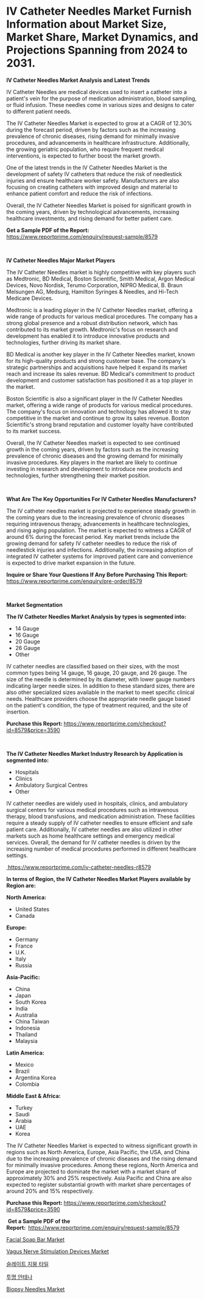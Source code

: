 <p><h1>IV Catheter Needles Market Furnish Information about Market Size, Market Share, Market Dynamics, and Projections Spanning from 2024 to 2031.</h1></p><p><strong>IV Catheter Needles Market Analysis and Latest Trends</strong></p>
<p><p>IV Catheter Needles are medical devices used to insert a catheter into a patient's vein for the purpose of medication administration, blood sampling, or fluid infusion. These needles come in various sizes and designs to cater to different patient needs.</p><p>The IV Catheter Needles Market is expected to grow at a CAGR of 12.30% during the forecast period, driven by factors such as the increasing prevalence of chronic diseases, rising demand for minimally invasive procedures, and advancements in healthcare infrastructure. Additionally, the growing geriatric population, who require frequent medical interventions, is expected to further boost the market growth.</p><p>One of the latest trends in the IV Catheter Needles Market is the development of safety IV catheters that reduce the risk of needlestick injuries and ensure healthcare worker safety. Manufacturers are also focusing on creating catheters with improved design and material to enhance patient comfort and reduce the risk of infections.</p><p>Overall, the IV Catheter Needles Market is poised for significant growth in the coming years, driven by technological advancements, increasing healthcare investments, and rising demand for better patient care.</p></p>
<p><strong>Get a Sample PDF of the Report:&nbsp;</strong> <a href="https://www.reportprime.com/enquiry/request-sample/8579">https://www.reportprime.com/enquiry/request-sample/8579</a></p>
<p>&nbsp;</p>
<p><strong>IV Catheter Needles Major Market Players</strong></p>
<p><p>The IV Catheter Needles market is highly competitive with key players such as Medtronic, BD Medical, Boston Scientific, Smith Medical, Argon Medical Devices, Novo Nordisk, Terumo Corporation, NIPRO Medical, B. Braun Melsungen AG, Medsurg, Hamilton Syringes & Needles, and Hi-Tech Medicare Devices.</p><p>Medtronic is a leading player in the IV Catheter Needles market, offering a wide range of products for various medical procedures. The company has a strong global presence and a robust distribution network, which has contributed to its market growth. Medtronic's focus on research and development has enabled it to introduce innovative products and technologies, further driving its market share.</p><p>BD Medical is another key player in the IV Catheter Needles market, known for its high-quality products and strong customer base. The company's strategic partnerships and acquisitions have helped it expand its market reach and increase its sales revenue. BD Medical's commitment to product development and customer satisfaction has positioned it as a top player in the market.</p><p>Boston Scientific is also a significant player in the IV Catheter Needles market, offering a wide range of products for various medical procedures. The company's focus on innovation and technology has allowed it to stay competitive in the market and continue to grow its sales revenue. Boston Scientific's strong brand reputation and customer loyalty have contributed to its market success.</p><p>Overall, the IV Catheter Needles market is expected to see continued growth in the coming years, driven by factors such as the increasing prevalence of chronic diseases and the growing demand for minimally invasive procedures. Key players in the market are likely to continue investing in research and development to introduce new products and technologies, further strengthening their market position.</p></p>
<p>&nbsp;</p>
<p><strong>What Are The Key Opportunities For IV Catheter Needles Manufacturers?</strong></p>
<p><p>The IV catheter needles market is projected to experience steady growth in the coming years due to the increasing prevalence of chronic diseases requiring intravenous therapy, advancements in healthcare technologies, and rising aging population. The market is expected to witness a CAGR of around 6% during the forecast period. Key market trends include the growing demand for safety IV catheter needles to reduce the risk of needlestick injuries and infections. Additionally, the increasing adoption of integrated IV catheter systems for improved patient care and convenience is expected to drive market expansion in the future.</p></p>
<p><strong>Inquire or Share Your Questions If Any Before Purchasing This Report:</strong> <a href="https://www.reportprime.com/enquiry/pre-order/8579">https://www.reportprime.com/enquiry/pre-order/8579</a></p>
<p>&nbsp;</p>
<p><strong>Market Segmentation</strong></p>
<p><strong>The IV Catheter Needles Market Analysis by types is segmented into:</strong></p>
<p><ul><li>14 Gauge</li><li>16 Gauge</li><li>20 Gauge</li><li>26 Gauge</li><li>Other</li></ul></p>
<p><p>IV catheter needles are classified based on their sizes, with the most common types being 14 gauge, 16 gauge, 20 gauge, and 26 gauge. The size of the needle is determined by its diameter, with lower gauge numbers indicating larger needle sizes. In addition to these standard sizes, there are also other specialized sizes available in the market to meet specific clinical needs. Healthcare providers choose the appropriate needle gauge based on the patient's condition, the type of treatment required, and the site of insertion.</p></p>
<p><strong>Purchase this Report:&nbsp;</strong><a href="https://www.reportprime.com/checkout?id=8579&price=3590">https://www.reportprime.com/checkout?id=8579&price=3590</a></p>
<p>&nbsp;</p>
<p><strong>The IV Catheter Needles Market Industry Research by Application is segmented into:</strong></p>
<p><ul><li>Hospitals</li><li>Clinics</li><li>Ambulatory Surgical Centres</li><li>Other</li></ul></p>
<p><p>IV catheter needles are widely used in hospitals, clinics, and ambulatory surgical centers for various medical procedures such as intravenous therapy, blood transfusions, and medication administration. These facilities require a steady supply of IV catheter needles to ensure efficient and safe patient care. Additionally, IV catheter needles are also utilized in other markets such as home healthcare settings and emergency medical services. Overall, the demand for IV catheter needles is driven by the increasing number of medical procedures performed in different healthcare settings.</p></p>
<p><a href="https://www.reportprime.com/iv-catheter-needles-r8579">&nbsp;https://www.reportprime.com/iv-catheter-needles-r8579</a></p>
<p><strong>In terms of Region, the IV Catheter Needles Market Players available by Region are:</strong></p>
<p>
    <p> <strong> North America: </strong>
        <ul>
            <li>United States</li>
            <li>Canada</li>
        </ul>
        </p> 
    <p> <strong> Europe: </strong>
        <ul>
            <li>Germany</li>
            <li>France</li>
            <li>U.K.</li>
            <li>Italy</li>
            <li>Russia</li>
        </ul>
        </p> 
    <p> <strong> Asia-Pacific: </strong>
        <ul>
            <li>China</li>
            <li>Japan</li>
            <li>South Korea</li>
            <li>India</li>
            <li>Australia</li>
            <li>China Taiwan</li>
            <li>Indonesia</li>
            <li>Thailand</li>
            <li>Malaysia</li>
        </ul>
        </p> 
    <p> <strong> Latin America: </strong>
        <ul>
            <li>Mexico</li>
            <li>Brazil</li>
            <li>Argentina Korea</li>
            <li>Colombia</li>
        </ul>
        </p> 
    <p> <strong> Middle East & Africa: </strong>
        <ul>
            <li>Turkey</li>
            <li>Saudi</li>
            <li>Arabia</li>
            <li>UAE</li>
            <li>Korea</li>
        </ul>
    </p>
    </p>
<p><p>The IV Catheter Needles Market is expected to witness significant growth in regions such as North America, Europe, Asia Pacific, the USA, and China due to the increasing prevalence of chronic diseases and the rising demand for minimally invasive procedures. Among these regions, North America and Europe are projected to dominate the market with a market share of approximately 30% and 25% respectively. Asia Pacific and China are also expected to register substantial growth with market share percentages of around 20% and 15% respectively.</p></p>
<p><strong>Purchase this Report: </strong><a href="https://www.reportprime.com/checkout?id=8579&price=3590">https://www.reportprime.com/checkout?id=8579&price=3590</a></p>
<p>&nbsp;<strong>Get a Sample PDF of the Report:&nbsp;&nbsp;</strong><a href="https://www.reportprime.com/enquiry/request-sample/8579">https://www.reportprime.com/enquiry/request-sample/8579</a></p>
<p><strong></strong></p>
<p><p><a href="https://issuu.com/reportprime-2/docs/facial-soap-bar-market-size-2030.pptx">Facial Soap Bar Market</a></p><p><a href="https://github.com/Glendatilghmankmgz0rbhwpy/Market-Research-Report-List-2/blob/main/vagus-nerve-stimulation-devices-market.md">Vagus Nerve Stimulation Devices Market</a></p><p><a href="https://github.com/JosefaRice/Market-Research-Report-List-1/blob/main/276647173189.md">슬레이트 지붕 타일</a></p><p><a href="https://medium.com/@jomosley1999/%ED%88%AC%EB%AA%85-%EC%95%88%ED%85%8C%EB%82%98-%EC%8B%9C%EC%9E%A5%EC%9D%80-%EC%8B%9C%EC%9E%A5-%EC%A0%90%EC%9C%A0%EC%9C%A8-%EA%B7%9C%EB%AA%A8-%EB%B0%8F-2031%EB%85%84%EA%B9%8C%EC%A7%80%EC%9D%98-%EC%98%88%EC%B8%A1-%ED%94%84%EB%A1%9C%EC%A0%9D%ED%8A%B8%EC%97%90-%EC%B4%88%EC%A0%90%EC%9D%84-%EB%A7%9E%EC%B6%A5%EB%8B%88%EB%8B%A4-a36aece90352">투명 안테나</a></p><p><a href="https://github.com/DeonteStanton2023/Market-Research-Report-List-1/blob/main/biopsy-needles-market.md">Biopsy Needles Market</a></p></p>